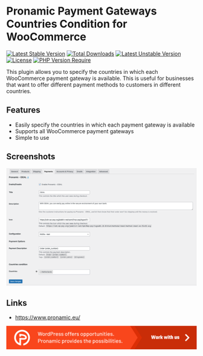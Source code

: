 # Pronamic Payment Gateways Countries Condition for WooCommerce

[![Latest Stable Version](http://poser.pugx.org/pronamic/pronamic-payment-gateways-countries-condition-for-woocommerce/v)](https://packagist.org/packages/pronamic/pronamic-payment-gateways-countries-condition-for-woocommerce)
[![Total Downloads](http://poser.pugx.org/pronamic/pronamic-payment-gateways-countries-condition-for-woocommerce/downloads)](https://packagist.org/packages/pronamic/pronamic-payment-gateways-countries-condition-for-woocommerce)
[![Latest Unstable Version](http://poser.pugx.org/pronamic/pronamic-payment-gateways-countries-condition-for-woocommerce/v/unstable)](https://packagist.org/packages/pronamic/pronamic-payment-gateways-countries-condition-for-woocommerce)
[![License](http://poser.pugx.org/pronamic/pronamic-payment-gateways-countries-condition-for-woocommerce/license)](https://packagist.org/packages/pronamic/pronamic-payment-gateways-countries-condition-for-woocommerce)
[![PHP Version Require](http://poser.pugx.org/pronamic/pronamic-payment-gateways-countries-condition-for-woocommerce/require/php)](https://packagist.org/packages/pronamic/pronamic-payment-gateways-countries-condition-for-woocommerce)

This plugin allows you to specify the countries in which each WooCommerce payment gateway is available. This is useful for businesses that want to offer different payment methods to customers in different countries.

## Features

- Easily specify the countries in which each payment gateway is available
- Supports all WooCommerce payment gateways
- Simple to use

## Screenshots

![Screenshot of the Pronamic Pay WooCommerce iDEAL payment gateway settings page in the WordPress admin dashboard.](assets/screenshot-1.png)

## Links

- https://www.pronamic.eu/

[![Pronamic - Work with us](https://github.com/pronamic/brand-resources/blob/main/banners/pronamic-work-with-us-leaderboard-728x90%404x.png)](https://www.pronamic.eu/contact/)
